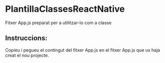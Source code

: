 # PlantillaClassesReactNative
Fitxer App.js preparat per a utilitzar-lo com a classe
## Instruccions:
Copieu i pegueu el contingut del fitxer App.js en el fitxer App.js que us haja creat el nou projecte.
